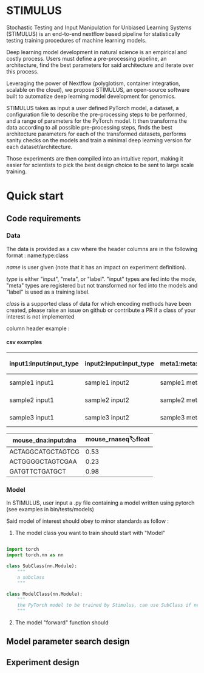 # STIMULUS

Stochastic Testing and Input Manipulation for Unbiased Learning Systems (STIMULUS) is an end-to-end nextflow based pipeline for statistically testing training procedures of machine learning models. 

Deep learning model development in natural science is an empirical and costly process. Users must define a pre-processing pipeline, an architecture, find the best parameters for said architecture and iterate over this process.

Leveraging the power of Nextflow (polyglotism, container integration, scalable on the cloud), we propose STIMULUS, an open-source software built to automatize deep learning model development for genomics.

STIMULUS takes as input a user defined PyTorch model, a dataset, a configuration file to describe the pre-processing steps to be performed, and a range of parameters for the PyTorch model.  It then transforms the data according to all possible pre-processing steps, finds the best architecture parameters for each of the transformed datasets, performs sanity checks on the models and train a minimal deep learning version for each dataset/architecture.

Those experiments are then compiled into an intuitive report, making it easier for scientists to pick the best design choice to be sent to large scale training.

# Quick start

## Code requirements

### Data

The data is provided as a csv where the header columns are in the following format : name:type:class

*name* is user given (note that it has an impact on experiment definition).

*type* is either "input", "meta", or "label". "input" types are fed into the mode, "meta" types are registered but not transformed nor fed into the models and "label" is used as a training label. 

*class* is a supported class of data for which encoding methods have been created, please raise an issue on github or contribute a PR if a class of your interest is not implemented

column header example : 

#### csv examples 

| input1:input:input_type | input2:input:input_type | meta1:meta:meta_type | label1:label:label_type | label2:label:label_type |
|-------------------------|-------------------------|----------------------|-------------------------|-------------------------|
| sample1 input1          | sample1 input2          | sample1 meta1        | sample1 label1          | sample1 label2          |
| sample2 input1          | sample2 input2          | sample2 meta1        | sample2 label1          | sample2 label2          |
| sample3 input1          | sample3 input2          | sample3 meta1        | sample3 label1          | sample3 label2          |


| mouse_dna:input:dna     | mouse_rnaseq:label:float|
|-------------------------|-------------------------|
| ACTAGGCATGCTAGTCG       | 0.53                    |
| ACTGGGGCTAGTCGAA        | 0.23                    |
| GATGTTCTGATGCT          | 0.98                    |

### Model 

In STIMULUS, user input a .py file containing a model written using pytorch (see examples in bin/tests/models)

Said model of interest should obey to minor standards as follow :

1. The model class you want to train should start with "Model"
```python

import torch
import torch.nn as nn

class SubClass(nn.Module):
    """
    a subclass
    """

class ModelClass(nn.Module):
    """
    the PyTorch model to be trained by Stimulus, can use SubClass if needed
    """

```

2. The model "forward" function should

## Model parameter search design

## Experiment design